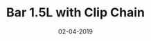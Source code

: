 ---
title: "Bar 1.5L with Clip Chain"
date: 02-04-2019

image: image.png
cad: model.ldr

source:
  url: "https://www.flickr.com/photos/matt_the_backward_one/7059062471"
  title: "Grow a Spine!"
  author: "The Backward One"
  date: 08-04-2012

taxonomy:
  part: ["48729b"]
  partcount: 2

  width: [2, stud]
  depth: [2, stud]
  height: [1, stud]

  function: ["pattern_1D"]
  pattern_1D_segsize: 1
---